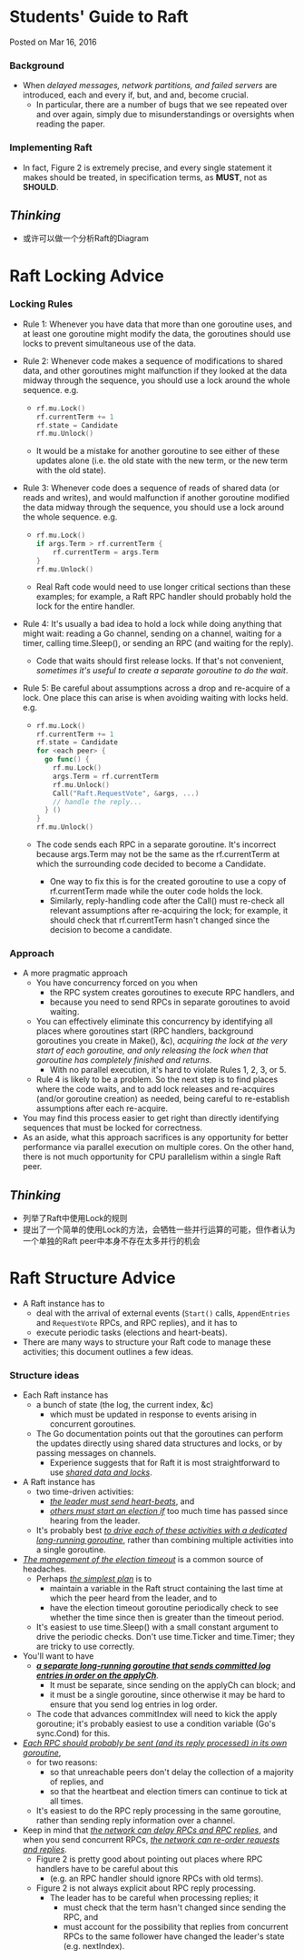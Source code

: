 # Students' Guide to Raft

Posted on Mar 16, 2016

### Background

- When *delayed messages, network partitions, and failed servers* are introduced, each and every if, but, and and, become crucial. 
  - In particular, there are a number of bugs that we see repeated over and over again, simply due to misunderstandings or oversights when reading the paper.

### Implementing Raft

- In fact, Figure 2 is extremely precise, and every single statement it makes should be treated, in specification terms, as **MUST**, not as **SHOULD**.



## *Thinking*

- 或许可以做一个分析Raft的Diagram



# Raft Locking Advice

### Locking Rules

- Rule 1: Whenever you have data that more than one goroutine uses, and at least one goroutine might modify the data, the goroutines should use locks to prevent simultaneous use of the data.

- Rule 2: Whenever code makes a sequence of modifications to shared data, and other goroutines might malfunction if they looked at the data midway through the sequence, you should use a lock around the whole sequence. e.g.

  - ```go
    rf.mu.Lock()
    rf.currentTerm += 1
    rf.state = Candidate
    rf.mu.Unlock()
    ```

  - It would be a mistake for another goroutine to see either of these updates alone (i.e. the old state with the new term, or the new term with the old state).

- Rule 3: Whenever code does a sequence of reads of shared data (or reads and writes), and would malfunction if another goroutine modified the data midway through the sequence, you should use a lock around the whole sequence. e.g.

  - ```go
    rf.mu.Lock()
    if args.Term > rf.currentTerm {
    	rf.currentTerm = args.Term
    }
    rf.mu.Unlock()
    ```

  - Real Raft code would need to use longer critical sections than these examples; for example, a Raft RPC handler should probably hold the lock for the entire handler.

- Rule 4: It's usually a bad idea to hold a lock while doing anything that might wait: reading a Go channel, sending on a channel, waiting for a timer, calling time.Sleep(), or sending an RPC (and waiting for the reply).

  - Code that waits should first release locks. If that's not convenient, *sometimes it's useful to create a separate goroutine to do the wait*.

- Rule 5: Be careful about assumptions across a drop and re-acquire of a lock. One place this can arise is when avoiding waiting with locks held. e.g.

  - ```go
    rf.mu.Lock()
    rf.currentTerm += 1
    rf.state = Candidate
    for <each peer> {
      go func() {
        rf.mu.Lock()
        args.Term = rf.currentTerm
        rf.mu.Unlock()
        Call("Raft.RequestVote", &args, ...)
        // handle the reply...
      } ()
    }
    rf.mu.Unlock()
    ```

  - The code sends each RPC in a separate goroutine. It's incorrect because args.Term may not be the same as the rf.currentTerm at which the surrounding code decided to become a Candidate.

    - One way to fix this is for the created goroutine to use a copy of rf.currentTerm made while the outer code holds the lock.
    - Similarly, reply-handling code after the Call() must re-check all relevant assumptions after re-acquiring the lock; for example, it should check that rf.currentTerm hasn't changed since the decision to become a candidate.

### Approach

- A more pragmatic approach
  - You have concurrency forced on you when 
    - the RPC system creates goroutines to execute RPC handlers, and 
    - because you need to send RPCs in separate goroutines to avoid waiting.
  - You can effectively eliminate this concurrency by identifying all places where goroutines start (RPC handlers, background goroutines you create in Make(), &c), *acquiring the lock at the very start of each goroutine, and only releasing the lock when that goroutine has completely finished and returns*.
    - With no parallel execution, it's hard to violate Rules 1, 2, 3, or 5.
  - Rule 4 is likely to be a problem. So the next step is to find places where the code waits, and to add lock releases and re-acquires (and/or goroutine creation) as needed, being careful to re-establish assumptions after each re-acquire.
- You may find this process easier to get right than directly identifying sequences that must be locked for correctness.
- As an aside, what this approach sacrifices is any opportunity for better performance via parallel execution on multiple cores. On the other hand, there is not much opportunity for CPU parallelism within a single Raft peer.

## *Thinking*

- 列举了Raft中使用Lock的规则
- 提出了一个简单的使用Lock的方法，会牺牲一些并行运算的可能，但作者认为一个单独的Raft peer中本身不存在太多并行的机会



# Raft Structure Advice

- A Raft instance has to 
  - deal with the arrival of external events (`Start()` calls, `AppendEntries` and `RequestVote` RPCs, and RPC replies), and it has to 
  - execute periodic tasks (elections and heart-beats). 
- There are many ways to structure your Raft code to manage these activities; this document outlines a few ideas.

### Structure ideas

- Each Raft instance has 
  - a bunch of state (the log, the current index, &c) 
    - which must be updated in response to events arising in concurrent goroutines. 
  - The Go documentation points out that the goroutines can perform the updates directly using shared data structures and locks, or by passing messages on channels. 
    - Experience suggests that for Raft it is most straightforward to use *<u>shared data and locks</u>*.
- A Raft instance has 
  - two time-driven activities: 
    - <u>*the leader must send heart-beats*</u>, and 
    - <u>*others must start an election if*</u> too much time has passed since hearing from the leader. 
  - It's probably best *<u>to drive each of these activities with a dedicated long-running goroutine</u>*, rather than combining multiple activities into a single goroutine.
- <u>*The management of the election timeout*</u> is a common source of headaches. 
  - Perhaps <u>*the simplest plan*</u> is to 
    - maintain a variable in the Raft struct containing the last time at which the peer heard from the leader, and to 
    - have the election timeout goroutine periodically check to see whether the time since then is greater than the timeout period. 
  - It's easiest to use time.Sleep() with a small constant argument to drive the periodic checks. Don't use time.Ticker and time.Timer; they are tricky to use correctly.
- You'll want to have 
  - <u>***a separate long-running goroutine that sends committed log entries in order on the applyCh***</u>. 
    - It must be separate, since sending on the applyCh can block; and 
    - it must be a single goroutine, since otherwise it may be hard to ensure that you send log entries in log order. 
  - The code that advances commitIndex will need to kick the apply goroutine; it's probably easiest to use a condition variable (Go's sync.Cond) for this.
- <u>*Each RPC should probably be sent (and its reply processed) in its own goroutine*</u>, 
  - for two reasons: 
    - so that unreachable peers don't delay the collection of a majority of replies, and 
    - so that the heartbeat and election timers can continue to tick at all times. 
  - It's easiest to do the RPC reply processing in the same goroutine, rather than sending reply information over a channel.
- Keep in mind that <u>*the network can delay RPCs and RPC replies*</u>, and when you send concurrent RPCs, <u>*the network can re-order requests and replies*</u>. 
  - Figure 2 is pretty good about pointing out places where RPC handlers have to be careful about this 
    - (e.g. an RPC handler should ignore RPCs with old terms). 
  - Figure 2 is not always explicit about RPC reply processing. 
    - The leader has to be careful when processing replies; it 
      - must check that the term hasn't changed since sending the RPC, and 
      - must account for the possibility that replies from concurrent RPCs to the same follower have changed the leader's state (e.g. nextIndex).















































